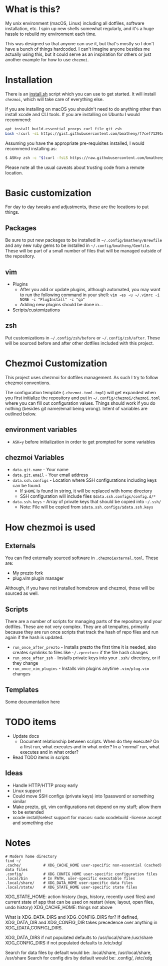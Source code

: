 # What is this?

My unix environment (macOS, Linux) including all dotfiles, software
installation, etc. I spin up new shells somewhat regularly, and it's a huge
hassle to rebuild my environment each time.

This was designed so that anyone can use it, but that's mostly so I don't have a
bunch of things hardcoded. I can't imagine anyone besides me actually using
this, but it could serve as an inspiration for others or just another example
for how to use `chezmoi`.

# Installation

There is an
[install.sh](https://github.com/bmatheny/dotfiles/blob/main/install.sh) script
which you can use to get started. It will install `chezmoi`, which will take
care of everything else.

If you are installing on macOS you shouldn't need to do anything other than
install xcode and CLI tools. If you are installing on Ubuntu I would recommend:

```bash
apt install build-essential procps curl file git zsh
bash <(curl -sL https://gist.githubusercontent.com/bmatheny/f7cef71291d1ea3175b6d9d1bf312a3e/raw/install_ruby_rpi.sh)
```

Assuming you have the appropriate pre-requisites installed, I would recommend
installing as:

```bash
$ ASK=y zsh -c "$(curl -fsLS https://raw.githubusercontent.com/bmatheny/dotfiles/main/install.sh)"
```

Please note all the usual caveats about trusting code from a remote location.

# Basic customization

For day to day tweaks and adjustments, these are the locations to put things.

## Packages

Be sure to put new packages to be installed in `~/.config/bmatheny/Brewfile` and
any new ruby gems to be installed in `~/.config/bmatheny/Gemfile`. These will be
part of a small number of files that will be managed outside of the repository.

## vim

* Plugins
    * After you add or update plugins, although automated, you may want to run the following command in your shell: `vim -es -u ~/.vimrc -i NONE -c "PlugInstall" -c "qa"`
    * Adding new plugins should be done in...
* Scripts/customizations

## zsh

Put customizations in `~/.config/zsh/before` or `~/.config/zsh/after`. These
will be sourced before and after other dotfiles included with this project.

# Chezmoi Customization

This project uses chezmoi for dotfiles management. As such I try to follow
chezmoi conventions.

The configuration template (`.chezmoi.toml.tmpl`) will get expanded when you
first initialize the repository and put in `~/.config/chezmoi/chezmoi.toml`
where you can fill out configuration values. Things should work if you do
nothing (besides git name/email being wrong). Intent of variables are outlined
below.

## environment variables

* `ASK=y` before initialization in order to get prompted for some variables

## chezmoi Variables

* `data.git.name` - Your name
* `data.git.email` - Your email address
* `data.ssh.configs` - Location where SSH configurations including keys can be found.
    * If `$HOME` is found in string, it will be replaced with home directory
    * SSH configuration will include files `$data.ssh.configs/config.d/*`
* `data.ssh.keys` - Array of private keys that should be copied into `~/.ssh/`
    * Note: File will be copied from `$data.ssh.configs/$data.ssh.keys`

# How chezmoi is used

## Externals

You can find externally sourced software in `.chezmoiexternal.toml`. These are:

* My prezto fork
* plug.vim plugin manager

Although, if you have not installed homebrew and chezmoi, those will be sourced
as well.

## Scripts

There are a number of scripts for managing parts of the repository and your
dotfiles. These are not very complex. They are all tempaltes, primarily
because they are run once scripts that track the hash of repo files and run
again if the hash is updated.

* `run_once_after_prezto` - Installs prezto the first time it is needed, also creates symlinks to files like `~/.zpreztorc` if the file hash changes
* `run_once_after_ssh` - Installs private keys into your `.ssh/` directory, or if they change
* `run_once_vim_plugins` - Installs vim plugins anytime `.vim/plug.vim` changes

## Templates

Some documentation here

# TODO items

* Update docs
    * Document relationship between scripts. When do they execute? On a first run, what executes and in what order? In a 'normal' run, what executes and in what order?
* Read TODO items in scripts

## Ideas

* Handle HTTP/HTTP proxy early
* Linux support
* Could move SSH configs (private keys) into 1password or something similar
* Make prezto, git, vim configurations not depend on my stuff; allow them to be extended
* xcode install/select support for macos: sudo xcodebuild -license accept and something else

# Notes

```
# Modern home directory
find ~/
.cache/          # XDG_CACHE_HOME user-specific non-essential (cached) data files
.config/         # XDG_CONFIG_HOME user-specific configuration files
.local/bin       # In PATH, user-specific executable files
.local/share/    # XDG_DATA_HOME user-specific data files
.local/state/    # XDG_STATE_HOME user-specific state files
```

XDG_STATE_HOME: action history (logs, history, recently used files) and current
state of app that can be used on restart (view, layout, open files, undo
history)
XDG_CACHE_HOME: things not above

What is XDG_DATA_DIRS and XDG_CONFIG_DIRS for?
If defined, XDG_DATA_DIR and XDG_CONFIG_DIR takes precedence over anything in
XDG_{DATA,CONFIG}_DIRS.

XDG_DATA_DIRS if not populated defaults to /usr/local/share:/usr/share
XDG_CONFIG_DIRS if not populated defaults to /etc/xdg/

Search for data files by default would be: .local/share, /usr/local/share, /usr/share
Search for config dirs by default would be: .config/, /etc/xdg
